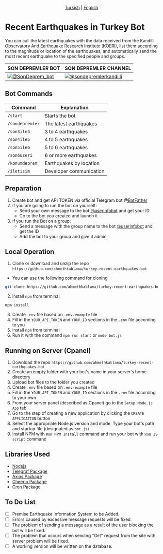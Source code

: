<p align="center">
  <a href="https://github.com/ahmethkablama/turkey-recent-earthquakes-bot/blob/main/README.tr.md">Turkish</a> |
  <a href="https://github.com/ahmethkablama/turkey-recent-earthquakes-bot/blob/main/README.md">English</a>
</p>

# Recent Earthquakes in Turkey Bot

You can call the latest earthquakes with the data received from the Kandilli Observatory And Earthquake Research Institute (KOERI), list them according to the magnitude or location of the earthquakes, and automatically send the most recent earthquake to the specified people and groups.

SON DEPREMLER BOT      | SON DEPREMLER CHANNEL
----------------------- | ----------------------------------------    
[![@SonDeprem_bot](https://img.shields.io/badge/%F0%9F%92%AC%20Telegram-%40sondeprem__bot-red)](https://telegram.me/SonDeprem_bot)                | [![@sondepremlerkandilli](https://img.shields.io/badge/%F0%9F%93%A2%20Telegram-%40sondepremlerkandilli-red)](https://t.me/sondepremlerkandilli)


## Bot Commands
Command                 | Explanation
----------------------- | ----------------------------------------    
`/start`                | Starts the bot
`/sondepremler`         | The latest earthquakes
`/son3ile4`              | 3 to 4 earthquakes
`/son4ile5`             | 4 to 5 earthquakes
`/son5ile6`             | 5 to 6 earthquakes
`/son6uzeri`            | 6 or more earthquakes
`/konumdeprem`          | Earthquakes by location
`/iletisim`             | Developer communication


## Preparation
1. Create bot and get API TOKEN via official Telegram bot [@BotFather](https://telegram.me/BotFather)
2. If you are going to run the bot on yourself:
   * Send your own message to the bot [@userinfobot](https://telegram.me/userinfobot) and get your ID
   * Go to the bot you created and launch it
3. If you run the Bot on a group:
   * Send a message with the group name to the bot [@userinfobot](https://telegram.me/userinfobot) and get the ID
   * Add the bot to your group and give it admin


## Local Operation

1. Clone or download and unzip the repo `https://github.com/ahmethkablama/turkey-recent-earthquakes-bot`
* You can use the following command for cloning
```bash
git clone https://github.com/ahmethkablama/turkey-recent-earthquakes-bot
```
2. install `npm` from terminal
```bash
npm install
```
3. Create `.env` file based on `.env.example` file
4. Fill in the `YOUR_API_TOKEN` and `YOUR_ID` sections in the `.env` file according to you
5. install `npm` from terminal
6. Run it with the command `npm run start` or `node bot.js`

## Running on Server (Cpanel)

1. Download the repo `https://github.com/ahmethkablama/turkey-recent-earthquakes-bot`
2. Create an empty folder with your bot's name in your server's home directory
3. Upload bot files to the folder you created
4. Create `.env` file based on `.env-example` file
5. Fill in the `YOUR_API_TOKEN` and `YOUR_ID` sections in the `.env` file according to your own
6. From your server panel (described as Cpanel) go to the `Setup Node.js App` tab
7. Go to the step of creating a new application by clicking the `CREATE APPLICATION` button
8. Select the appropriate Node.js version and mode. Type your bot's path and startup file (designated as `bot.js`)
9. Install NPM with `Run NPM Install` command and run your bot with `Run JS script` command


## Libraries Used

* [Nodejs](https://nodejs.org/en/)
* [Telegraf Package](https://www.npmjs.com/package/telegraf)
* [Axios Package](https://www.npmjs.com/package/axios)
* [Cheerio Package](https://www.npmjs.com/package/cheerio)
* [Cron Package](https://www.npmjs.com/package/cron)

## To Do List
- [ ] Premise Earthquake Information System to be Added.
- [ ] Errors caused by excessive message requests will be fixed.
- [ ] The problem of sending a message as a result of the user blocking the bot will be fixed.
- [ ] The problem that occurs when sending "Get" request from the site with server problem will be fixed.
- [ ] A working version will be written on the database.